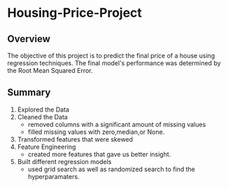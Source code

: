 # Housing-Price-Project
## Overview
The objective of this project is to predict the final price of a house using regression techniques. The final model's performance was determined by the Root Mean Squared Error.
## Summary 
1. Explored the Data
2. Cleaned the Data
    * removed columns with a significant amount of missing values
    * filled missing values with zero,median,or None.
3. Transformed features that were skewed
4. Feature Engineering
    * created more features that gave us better insight.
5. Built different regression models
    * used grid search as well as randomized search to find the hyperparamaters.
